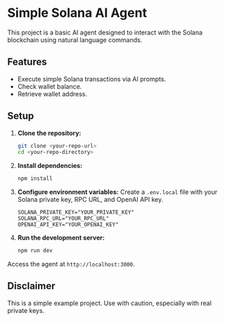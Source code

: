 # Simple Solana AI Agent

This project is a basic AI agent designed to interact with the Solana blockchain using natural language commands.

## Features

- Execute simple Solana transactions via AI prompts.
- Check wallet balance.
- Retrieve wallet address.

## Setup

1.  **Clone the repository:**
    ```sh
    git clone <your-repo-url>
    cd <your-repo-directory>
    ```

2.  **Install dependencies:**
    ```sh
    npm install
    ```

3.  **Configure environment variables:**
    Create a `.env.local` file with your Solana private key, RPC URL, and OpenAI API key.
    ```plaintext
    SOLANA_PRIVATE_KEY="YOUR_PRIVATE_KEY"
    SOLANA_RPC_URL="YOUR_RPC_URL"
    OPENAI_API_KEY="YOUR_OPENAI_KEY"
    ```

4.  **Run the development server:**
    ```sh
    npm run dev
    ```

Access the agent at `http://localhost:3000`.

## Disclaimer

This is a simple example project. Use with caution, especially with real private keys.

